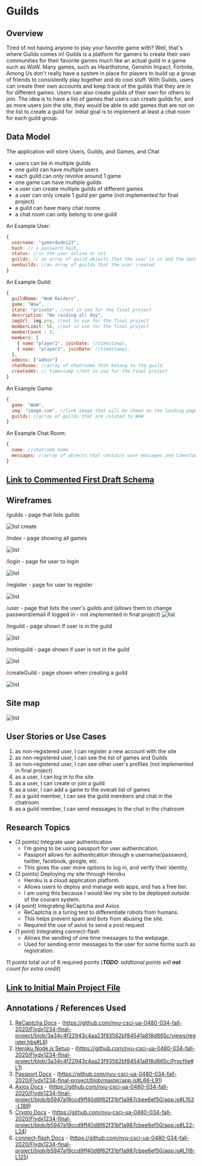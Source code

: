# Guilds

## Overview

  Tired of not having anyone to play your favorite game with? Well, that's where Guilds comes in!
Guilds is a platform for gamers to create their own communities for their favorite games much like an actual guild in a game such as WoW.
Many games, such as Hearthstone, Genshin Impact, Fortnite, Among Us don't really have a system in place for players to build up a group of friends
to consistently play together and do cool stuff.
With Guilds, users can create their own accounts and keep track of the guilds that they are in for different games. Users can also create guilds of their
own for others to join. The idea is to have a list of games that users can create guilds for, and as more users join the site, they would be able to add
games that are not on the list to create a guild for. Initial goal is to implement at least a chat room for each guild group.


## Data Model

The application will store Users, Guilds, and Games, and Chat

* users can be in multiple guilds
* one guild can have multiple users
* each guild can only revolve around 1 game
* one game can have multiple guilds
* a user can create multiple guilds of different games
* a user can only create 1 guild per game (not implemented for final project)
* a guild can have many chat rooms
* a chat room can only belong to one guild

An Example User:

```javascript
{
  username: "gamerdude123",
  hash: // a password hash,
  status: //is the user online or not
  guilds: // an array of guild objects that the user is in and the date they joined
  ownGuilds: //an array of guilds that the user created
}
```

An Example Guild:

```javascript
{
  guildName: "WoW Raiders",
  game: "Wow",
  state: "private", //not in use for the final project
  description: "We raiding all day",
  imgUrl: img.png, //not in use for the final project
  memberLimit: 50, //not in use for the final project
  memberCount : 3,
  members: [
    { name:"player1", joinDate: //timestamp},
    { name: "player2", joinDate: //timestamp},
  ],
  admins: ["admin"]
  chatRooms: //array of chatrooms that belong to the guild
  createdAt: // timestamp //not in use for the final project
}
```

An Example Game:

```javascript
{
  game: "WoW",
  img: "image.com", //link image that will be shown on the landing page
  guilds: //array of guilds that are related to WoW
}
```

An Example Chat Room:

```javascript
{
  name: //chatroom name
  messages: //array of objects that contains user messages and timestamp
}
```

## [Link to Commented First Draft Schema](https://github.com/nyu-csci-ua-0480-034-fall-2020/Flydx1234-final-project/blob/master/db.js)

## Wireframes

/guilds - page that lists guilds

![list create](documentation/guilds.png)

/index - page showing all games

![list](documentation/index.png)


/login - page for user to login

![list](documentation/login.png)

/register - page for user to register

![list](documentation/register.png)

/user - page that lists the user's guilds and (allows them to change password/email if logged in - not implemented in final project)
![list](documentation/user.png)

/inguild - page shown if user is in the guild

![list](documentation/inguild.png)

/notinguild - page shown if user is not in the guild

![list](documentation/notinguild.png)

/createGuild - page shown when creating a guild

![list](documentation/createguild.png)

## Site map

![list](documentation/sitemap.png)

## User Stories or Use Cases

1. as non-registered user, I can register a new account with the site
2. as non-registered user, I can see the list of games and Guilds
3. as non-registered user, I can see other user's profiles (not implemented in final project)
4. as a user, I can log in to the site
5. as a user, I can create or join a guild
6. as a user, I can add a game to the overall list of games
7. as a guild member, I can see the guild members and chat in the chatroom
8. as a guild member, I can send messages to the chat in the chatroom

## Research Topics

* (3 points) Integrate user authentication
    * I'm going to be using passport for user authentication.
    * Passport allows for authentication through a username/password, twitter, facebook, google, etc.
    * This gives the user more options to log in, and verify their identity.
* (3 points) Deploying my site through Heroku
    * Heroku is a cloud application platform.
    * Allows users to deploy and manage web apps, and has a free tier.
    * I am using this because I would like my site to be deployed outside of the courant system.
* (4 point) Integrating ReCaptcha and Axios
    * ReCaptcha is a turing test to differentiate robots from humans.
    * This helps prevent spam and bots from abusing the site.
    * Required the use of axios to send a post request
* (1 point) Integrating connect-flash
    * Allows the sending of one time messages to the webpage.
    * Used for sending error messages to the user for some forms such as registration.


11 points total out of 8 required points (___TODO__: addtional points will __not__ count for extra credit_)


## [Link to Initial Main Project File](app.js)

## Annotations / References Used

1. [ReCaptcha Docs](https://developers.google.com/recaptcha/docs/display) - (https://github.com/nyu-csci-ua-0480-034-fall-2020/Flydx1234-final-project/blob/3a34c4f22943c4aa23f93582bf84541a818d865c/views/register.hbs#L6)
2. [Heroku Node.js Setup](https://devcenter.heroku.com/articles/getting-started-with-nodejs) - (https://github.com/nyu-csci-ua-0480-034-fall-2020/Flydx1234-final-project/blob/3a34c4f22943c4aa23f93582bf84541a818d865c/Procfile#L1)
3. [Passport Docs](http://www.passportjs.org/docs/authenticate/) - (https://github.com/nyu-csci-ua-0480-034-fall-2020/Flydx1234-final-project/blob/master/app.js#L66-L91)
4. [Axios Docs](https://github.com/axios/axios) - (https://github.com/nyu-csci-ua-0480-034-fall-2020/Flydx1234-final-project/blob/b5947a19ccd9ff40d8f62f31bf1a987cbee6ef50/app.js#L153-L189)
5. [Crypto Docs](https://nodejs.org/api/crypto.html) - (https://github.com/nyu-csci-ua-0480-034-fall-2020/Flydx1234-final-project/blob/b5947a19ccd9ff40d8f62f31bf1a987cbee6ef50/app.js#L22-L24)
6. [connect-flash Docs](https://www.npmjs.com/package/connect-flash) - (https://github.com/nyu-csci-ua-0480-034-fall-2020/Flydx1234-final-project/blob/b5947a19ccd9ff40d8f62f31bf1a987cbee6ef50/app.js#L118-L125)
